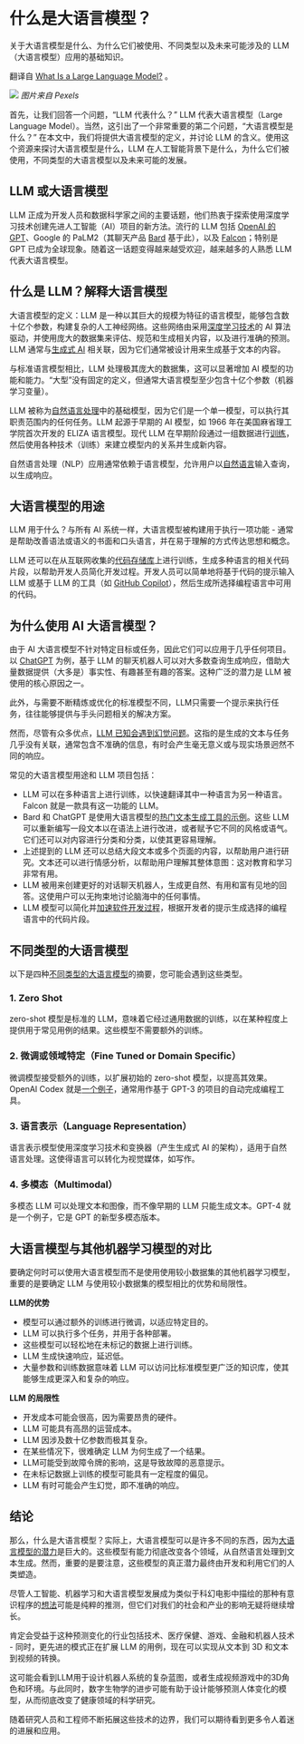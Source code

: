 # 什么是大语言模型？

关于大语言模型是什么、为什么它们被使用、不同类型以及未来可能涉及的 LLM（大语言模型）应用的基础知识。

翻译自 [What Is a Large Language Model?](https://thenewstack.io/what-is-a-large-language-model/) 。

![](https://cdn.thenewstack.io/media/2023/08/8b3d2f82-pexels-george-desipris-945177-1024x576.jpg)
*图片来自 Pexels*

首先，让我们回答一个问题，“LLM 代表什么？” LLM 代表大语言模型（Large Language Model）。当然，这引出了一个非常重要的第二个问题，“大语言模型是什么？” 在本文中，我们将提供大语言模型的定义，并讨论 LLM 的含义。使用这个资源来探讨大语言模型是什么，LLM 在人工智能背景下是什么，为什么它们被使用，不同类型的大语言模型以及未来可能的发展。

## LLM 或大语言模型

LLM 正成为开发人员和数据科学家之间的主要话题，他们热衷于探索使用深度学习技术创建先进人工智能（AI）项目的新方法。流行的 LLM 包括 [OpenAI 的 GPT](https://thenewstack.io/beyond-chatgpt-exploring-the-openai-platform/)、Google 的 PaLM2（其聊天产品 [Bard](https://bard.google.com/) 基于此），以及 [Falcon](https://falconllm.tii.ae/#:~:text=Generate%20creative%20text%20and%20solve,content%20generation%2C%20and%20sentiment%20analysis.)；特别是 GPT 已成为全球现象。随着这一话题变得越来越受欢迎，越来越多的人熟悉 LLM 代表大语言模型。

## 什么是 LLM？解释大语言模型

大语言模型的定义：LLM 是一种以其巨大的规模为特征的语言模型，能够包含数十亿个参数，构建复杂的人工神经网络。这些网络由采用[深度学习技术](https://thenewstack.io/demystifying-deep-learning-and-artificial-intelligence/)的 AI 算法驱动，并使用庞大的数据集来评估、规范和生成相关内容，以及进行准确的预测。LLM 通常与[生成式 AI](https://thenewstack.io/generative-ai-how-companies-are-using-and-scaling-ai-models/) 相关联，因为它们通常被设计用来生成基于文本的内容。

与标准语言模型相比，LLM 处理极其庞大的数据集，这可以显著增加 AI 模型的功能和能力。“大型”没有固定的定义，但通常大语言模型至少包含十亿个参数（机器学习变量）。

LLM 被称为[自然语言处理](https://thenewstack.io/recent-advances-deep-learning-natural-language-processing/)中的基础模型，因为它们是一个单一模型，可以执行其职责范围内的任何任务。LLM 起源于早期的 AI 模型，如 1966 年在美国麻省理工学院首次开发的 ELIZA 语言模型。现代 LLM 在早期阶段通过一组数据进行[训练](https://thenewstack.io/meeting-the-operational-challenges-of-training-llms/)，然后使用各种技术（训练）来建立模型内的关系并生成新内容。

自然语言处理（NLP）应用通常依赖于语言模型，允许用户以[自然语言](https://en.wikipedia.org/wiki/Natural_language#:~:text=In%20neuropsychology%2C%20linguistics%2C%20and%20philosophy,without%20conscious%20planning%20or%20premeditation.)输入查询，以生成响应。

## 大语言模型的用途

LLM 用于什么？与所有 AI 系统一样，大语言模型被构建用于执行一项功能 - 通常是帮助改善语法或语义的书面和口头语言，并在易于理解的方式传达思想和概念。

LLM 还可以在从互联网收集的[代码存储库](https://thenewstack.io/top-5-code-completion-services/)上进行训练，生成多种语言的相关代码片段，以帮助开发人员简化开发过程。开发人员可以简单地将基于代码的提示输入 LLM 或基于 LLM 的工具（如 [GitHub Copilot](https://thenewstack.io/github-copilot-a-powerful-controversial-autocomplete-for-developers/)），然后生成所选择编程语言中可用的代码。

## 为什么使用 AI 大语言模型？

由于 AI 大语言模型不针对特定目标或任务，因此它们可以应用于几乎任何项目。以 [ChatGPT](https://thenewstack.io/ai-moves-to-the-web/) 为例，基于 LLM 的聊天机器人可以对大多数查询生成响应，借助大量数据提供（大多是）事实性、有趣甚至有趣的答案。这种广泛的潜力是 LLM 被使用的核心原因之一。

此外，与需要不断精炼或优化的标准模型不同，LLM只需要一个提示来执行任务，往往能够提供与手头问题相关的解决方案。

然而，尽管有众多优点，[LLM 已知会遇到幻觉问题](https://thenewstack.io/how-to-reduce-the-hallucinations-from-large-language-models/)。这指的是生成的文本与任务几乎没有关联，通常包含不准确的信息，有时会产生毫无意义或与现实场景迥然不同的响应。

常见的大语言模型用途和 LLM 项目包括：

- LLM 可以在多种语言上进行训练，以快速翻译其中一种语言为另一种语言。 Falcon 就是一款具有这一功能的 LLM。
- Bard 和 ChatGPT 是使用大语言模型的[热门文本生成工具的示例](https://zapier.com/blog/chatgpt-vs-bard/)。这些 LLM 可以重新编写一段文本以在语法上进行改进，或者赋予它不同的风格或语气。它们还可以对内容进行分类和分类，以使其更容易理解。
- 上述提到的 LLM 还可以总结大段文本或多个页面的内容，以帮助用户进行研究。文本还可以进行情感分析，以帮助用户理解其整体意图：这对教育和学习非常有用。
- LLM 被用来创建更好的对话聊天机器人，生成更自然、有用和富有见地的回答。这使用户可以无拘束地讨论脑海中的任何事情。
- LLM 模型可以简化并[加速软件开发过程](https://thenewstack.io/ai-machine-learning-and-the-future-of-software-development/)，根据开发者的提示生成选择的编程语言中的代码片段。

## 不同类型的大语言模型

以下是四种[不同类型的大语言模型](https://thenewstack.io/top-5-large-language-models-and-how-to-use-them-effectively/)的摘要，您可能会遇到这些类型。

### 1. Zero Shot

zero-shot 模型是标准的 LLM，意味着它经过通用数据的训练，以在某种程度上提供用于常见用例的结果。这些模型不需要额外的训练。

### 2. 微调或领域特定（Fine Tuned or Domain Specific）

微调模型接受额外的训练，以扩展初始的 zero-shot 模型，以提高其效果。 OpenAI Codex 就是[一个例子](https://openai.com/blog/openai-codex)，通常用作基于 GPT-3 的项目的自动完成编程工具。

### 3. 语言表示（Language Representation）

语言表示模型使用深度学习技术和变换器（产生生成式 AI 的架构），适用于自然语言处理。这使得语言可以转化为视觉媒体，如写作。

### 4. 多模态（Multimodal）

多模态 LLM 可以处理文本和图像，而不像早期的 LLM 只能生成文本。GPT-4 就是一个例子，它是 GPT 的新型多模态版本。

## 大语言模型与其他机器学习模型的对比

要确定何时可以使用大语言模型而不是使用使用较小数据集的其他机器学习模型，重要的是要确定 LLM 与使用较小数据集的模型相比的优势和局限性。

**LLM的优势**

- 模型可以通过额外的训练进行微调，以适应特定目的。
- LLM 可以执行多个任务，并用于各种部署。
- 这些模型可以轻松地在未标记的数据上进行训练。
- LLM 生成快速响应，延迟低。
- 大量参数和训练数据意味着 LLM 可以访问比标准模型更广泛的知识库，使其能够生成更深入和复杂的响应。

**LLM 的局限性**

- 开发成本可能会很高，因为需要昂贵的硬件。
- LLM 可能具有高昂的运营成本。
- LLM 因涉及数十亿参数而极其复杂。
- 在某些情况下，很难确定 LLM 为何生成了一个结果。
- LLM可能受到故障令牌的影响，这是导致故障的恶意提示。
- 在未标记数据上训练的模型可能具有一定程度的偏见。
- LLM 有时可能会产生幻觉，即不准确的响应。

## 结论

那么，什么是大语言模型？实际上，大语言模型可以是许多不同的东西，因为[大语言模型的潜力](https://arxiv.org/abs/2307.03393#:~:text=In%20recent%20years%2C%20Large%20Language,workflows%20to%20handle%20text%20data.)是巨大的。这些模型有能力彻底改变各个领域，从自然语言处理到文本生成。然而，重要的是要注意，这些模型的真正潜力最终由开发和利用它们的人类塑造。

尽管人工智能、机器学习和大语言模型发展成为类似于科幻电影中描绘的那种有意识程序的[想法](https://thenewstack.io/what-is-real-artificial-intelligence/)可能是纯粹的推测，但它们对我们的社会和产业的影响无疑将继续增长。

肯定会受益于这种预测变化的行业包括技术、医疗保健、游戏、金融和机器人技术 - 同时，更先进的模式正在扩展 LLM 的用例，现在可以实现从文本到 3D 和文本到视频的转换。

这可能会看到LLM用于设计机器人系统的复杂蓝图，或者生成视频游戏中的3D角色和环境。与此同时，数字生物学的进步可能有助于设计能够预测人体变化的模型，从而彻底改变了健康领域的科学研究。

随着研究人员和工程师不断拓展这些技术的边界，我们可以期待看到更多令人着迷的进展和应用。

